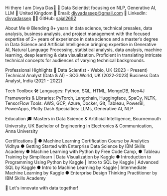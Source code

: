 Hi there I am Divya Das👋
🚀 Data Scientist focusing on NLP, Generative AI, LLM
📍 United Kingdom
📧 Email: divyadassep@gmail.com
🔗 LinkedIn: [divyadassep](https://www.linkedin.com/in/divyadassep/)
👨‍💻 GitHub: [sajal2692](https://github.com/DivyaDasSep)

About Me 🌐
Blending 8+ years in data science, technical presales, data analysis, business analysis, and project management with the focused expertise of 2+ years of experience in data science and a master’s degree in Data Science and Artificial Intelligence bringing expertise in Generative AI, Natural Language Processing, statistical analysis, data analysis, machine learning, deep learning & data visualization. Proficient in translating intricate technical concepts for audiences of varying technical backgrounds.

Professional Highlights 🌟
Data Scientist - Webio, UK (2023 - Present)
Technical Analyst (Data & AI) - SCG.World, UK (2022-2023)
Business Data Analyst, India (2021 - 2022)

Tech Toolbox 🛠️
Languages: Python, SQL, HTML, MongoDB, Neo4J
Frameworks & Libraries: PyTorch, Langchain, Huggingface, SpaCy, NLTK, TensorFlow
Tools: AWS, GCP, Azure, Docker, Git, Tableau, PowerBI, PowerApps, Plotly Dash
Specialties: LLMs, Generative AI, NLP

Education 🎓
Masters in Data Science & Artificial Intelligence, Bournemouth University, UK
Bachelor of Engineering in Electronics & Communication, Anna University

Certifications 📜
●	Machine Learning Certification Course by Analytics Vidhya
●	Getting Started with Enterprise Data Science by IBM Skills Academy
●	Machine Learning with Python by Free Code Camp, 
●	Tableau Training by Simplilearn | Data Visualization by Kaggle
●	Introduction to Programming Using Python by Kaggle | Intro to SQL by Kaggle  |  Advanced SQL by Kaggle
●	Intro to Machine Learning by Kaggle  | Intermediate Machine Learning by Kaggle
●	Enterprise Design Thinking Practitioner by IBM Skills Academy

🌟 Let's innovate with data together!


